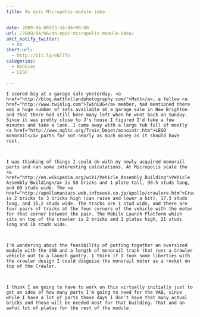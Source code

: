 ```yaml
---
title: An epic Micropolis module idea


date: 2009-04-06T23:34:04+00:00
url: /2009/04/06/an-epic-micropolis-module-idea/
aktt_notify_twitter:
  - no
short-url:
  - http://bit.ly/eN77Ts
categories:
  - Hobbies
  - LEGO

---
```

<div class='microid-mailto+http:sha1:71b565697c71a805bc3aea1b4843943cad4aa785'>
  
    I scored big at a garage sale yesterday. <a href="http://blog.matthollandphotography.com/">Matt</a>, a fellow <a href="http://www.twinlug.com">TwinLUG</a> member, had mentioned there was a huge number of sets available at a garage sale in New Brighton and that there had still been many left when he went back on Sunday. Since it was pretty close to J's house I figured I'd take a few minutes and take a look. I came away with a large tub full of mostly <a href="http://www.ngltc.org/Train_Depot/monointr.htm">LEGO monorail</a> parts for not nearly as much money as it should have cost.
  
  
  
    I was thinking of things I could do with my newly acquired monorail parts and ran some interesting calculations. At Micropolis scale the <a href="http://en.wikipedia.org/wiki/Vehicle_Assembly_Building">Vehicle Assembly Building</a> is 58 bricks and 1 plate tall, 99.5 studs long, and 69 studs wide. The <a href="http://apollomaniacs.web.infoseek.co.jp/apollo/crawlere.htm">Crawler</a> is 2 bricks to 3 bricks high (can raise and lower a bit), 17.5 studs long, and 15.2 studs wide. The tracks are 1 stud wide, and there are four pairs of tracks at the four corners of the vehicle with the motor for that corner between the pair. The Mobile Launch Platform which sits on top of the crawler is 2 bricks and 2 plates high, 21 studs long and 18 studs wide.
  
  
  
    I'm wondering about the feasibility of putting together an oversized module with the VAB and a length of monorail track that runs a Crawler vehicle out to a launch gantry. I think if I took some liberties with the crawler design I could disguise the monorail motor as a rocket on top of the Crawler.
  
  
  
    I think I am going to have to work on this virtually initially just to get an idea of how many parts I'm going to need for the VAB, since while I have a lot of parts these days I don't have that many actual bricks and those will be needed most for that building. That and an awful lot of plates for the rest of the module.
  

